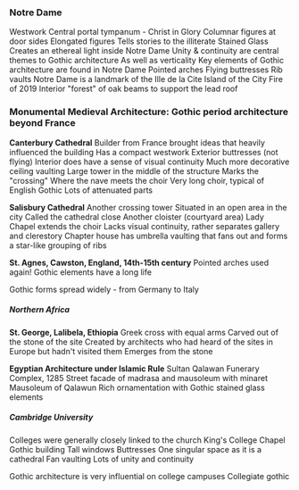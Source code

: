### Notre Dame

Westwork
	Central portal tympanum - Christ in Glory
	Columnar figures at door sides
	Elongated figures
	Tells stories to the illiterate
Stained Glass
	Creates an ethereal light inside Notre Dame
	Unity & continuity are central themes to Gothic architecture
		As well as verticality
Key elements of Gothic architecture are found in Notre Dame
	Pointed arches
	Flying buttresses
	Rib vaults
Notre Dame is a landmark of the Ille de la Cite
	Island of the City
Fire of 2019
	Interior "forest" of oak beams to support the lead roof

### Monumental Medieval Architecture: Gothic period architecture beyond France

**Canterbury Cathedral**
Builder from France brought ideas that heavily influenced the building
	Has a compact westwork
	Exterior buttresses (not flying)
	Interior does have a sense of visual continuity
	Much more decorative ceiling vaulting
Large tower in the middle of the structure
Marks the "crossing"
	Where the nave meets the choir
		Very long choir, typical of English Gothic
Lots of attenuated parts

**Salisbury Cathedral**
Another crossing tower
Situated in an open area in the city
	Called the cathedral close
Another cloister (courtyard area)
Lady Chapel extends the choir
Lacks visual continuity, rather separates gallery and clerestory
Chapter house has umbrella vaulting that fans out and forms a star-like grouping of ribs

**St. Agnes, Cawston, England, 14th-15th century**
	Pointed arches used again!
		Gothic elements have a long life

Gothic forms spread widely - from Germany to Italy

##### Northern Africa
**St. George, Lalibela, Ethiopia**
Greek cross with equal arms
Carved out of the stone of the site
Created by architects who had heard of the sites in Europe but hadn't visited them
Emerges from the stone

**Egyptian Architecture under Islamic Rule**
Sultan Qalawan Funerary Complex, 1285
	Street facade of madrasa and mausoleum with minaret
Mausoleum of Qalawun
	Rich ornamentation with Gothic stained glass elements

##### Cambridge University
Colleges were generally closely linked to the church
King's College Chapel
	Gothic building
	Tall windows
	Buttresses
	One singular space as it is a cathedral
	Fan vaulting
	Lots of unity and continuity

Gothic architecture is very influential on college campuses
	Collegiate gothic
